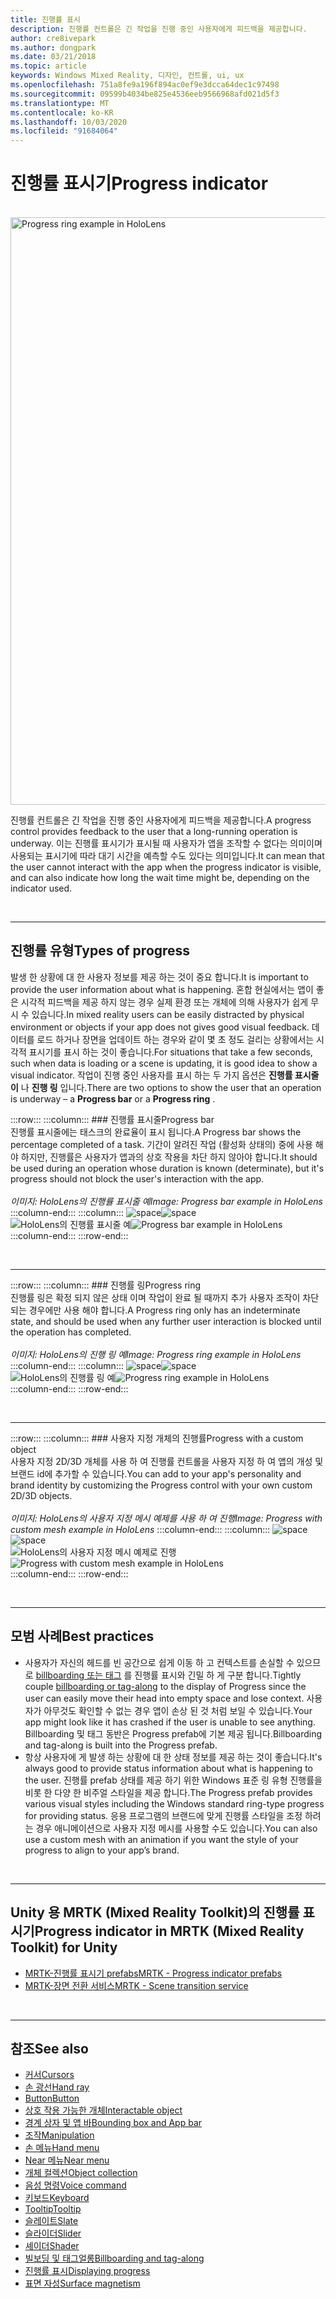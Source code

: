 ```yaml
---
title: 진행률 표시
description: 진행률 컨트롤은 긴 작업을 진행 중인 사용자에게 피드백을 제공합니다.
author: cre8ivepark
ms.author: dongpark
ms.date: 03/21/2018
ms.topic: article
keywords: Windows Mixed Reality, 디자인, 컨트롤, ui, ux
ms.openlocfilehash: 751a8fe9a196f894ac0ef9e3dcca64dec1c97498
ms.sourcegitcommit: 09599b4034be825e4536eeb9566968afd021d5f3
ms.translationtype: MT
ms.contentlocale: ko-KR
ms.lasthandoff: 10/03/2020
ms.locfileid: "91684064"
---
```

# <a name="progress-indicator"></a><span data-ttu-id="53b4a-104">진행률 표시기</span><span class="sxs-lookup"><span data-stu-id="53b4a-104">Progress indicator</span></span>

<br>

<img src="images/MRTK_ProgressIndicator.gif" alt="Progress ring example in HoloLens" width="940px">

<span data-ttu-id="53b4a-105">진행률 컨트롤은 긴 작업을 진행 중인 사용자에게 피드백을 제공합니다.</span><span class="sxs-lookup"><span data-stu-id="53b4a-105">A progress control provides feedback to the user that a long-running operation is underway.</span></span> <span data-ttu-id="53b4a-106">이는 진행률 표시기가 표시될 때 사용자가 앱을 조작할 수 없다는 의미이며 사용되는 표시기에 따라 대기 시간을 예측할 수도 있다는 의미입니다.</span><span class="sxs-lookup"><span data-stu-id="53b4a-106">It can mean that the user cannot interact with the app when the progress indicator is visible, and can also indicate how long the wait time might be, depending on the indicator used.</span></span>

<br>

---

## <a name="types-of-progress"></a><span data-ttu-id="53b4a-107">진행률 유형</span><span class="sxs-lookup"><span data-stu-id="53b4a-107">Types of progress</span></span>

<span data-ttu-id="53b4a-108">발생 한 상황에 대 한 사용자 정보를 제공 하는 것이 중요 합니다.</span><span class="sxs-lookup"><span data-stu-id="53b4a-108">It is important to provide the user information about what is happening.</span></span> <span data-ttu-id="53b4a-109">혼합 현실에서는 앱이 좋은 시각적 피드백을 제공 하지 않는 경우 실제 환경 또는 개체에 의해 사용자가 쉽게 무시 수 있습니다.</span><span class="sxs-lookup"><span data-stu-id="53b4a-109">In mixed reality users can be easily distracted by physical environment or objects if your app does not gives good visual feedback.</span></span> <span data-ttu-id="53b4a-110">데이터를 로드 하거나 장면을 업데이트 하는 경우와 같이 몇 초 정도 걸리는 상황에서는 시각적 표시기를 표시 하는 것이 좋습니다.</span><span class="sxs-lookup"><span data-stu-id="53b4a-110">For situations that take a few seconds, such when data is loading or a scene is updating, it is good idea to show a visual indicator.</span></span> <span data-ttu-id="53b4a-111">작업이 진행 중인 사용자를 표시 하는 두 가지 옵션은 **진행률 표시줄이** 나 **진행 링** 입니다.</span><span class="sxs-lookup"><span data-stu-id="53b4a-111">There are two options to show the user that an operation is underway – a **Progress bar** or a **Progress ring** .</span></span>

:::row:::
    :::column:::
        ### <a name="progress-barbr"></a><span data-ttu-id="53b4a-112">진행률 표시줄</span><span class="sxs-lookup"><span data-stu-id="53b4a-112">Progress bar</span></span><br>
        <span data-ttu-id="53b4a-113">진행률 표시줄에는 태스크의 완료율이 표시 됩니다.</span><span class="sxs-lookup"><span data-stu-id="53b4a-113">A Progress bar shows the percentage completed of a task.</span></span> <span data-ttu-id="53b4a-114">기간이 알려진 작업 (활성화 상태의) 중에 사용 해야 하지만, 진행률은 사용자가 앱과의 상호 작용을 차단 하지 않아야 합니다.</span><span class="sxs-lookup"><span data-stu-id="53b4a-114">It should be used during an operation whose duration is known (determinate), but it's progress should not block the user's interaction with the app.</span></span><br>
        <br>
        <span data-ttu-id="53b4a-115">*이미지: HoloLens의 진행률 표시줄 예*</span><span class="sxs-lookup"><span data-stu-id="53b4a-115">*Image: Progress bar example in HoloLens*</span></span>
    :::column-end:::
        :::column:::
        <span data-ttu-id="53b4a-116">![space](images/spacer-20x582.png)</span><span class="sxs-lookup"><span data-stu-id="53b4a-116">![space](images/spacer-20x582.png)</span></span><br>
       <span data-ttu-id="53b4a-117">![HoloLens의 진행률 표시줄 예](images/640px-progressbar.jpg)</span><span class="sxs-lookup"><span data-stu-id="53b4a-117">![Progress bar example in HoloLens](images/640px-progressbar.jpg)</span></span><br>
    :::column-end:::
:::row-end:::

<br>

---

:::row:::
    :::column:::
        ### <a name="progress-ringbr"></a><span data-ttu-id="53b4a-118">진행률 링</span><span class="sxs-lookup"><span data-stu-id="53b4a-118">Progress ring</span></span><br>
        <span data-ttu-id="53b4a-119">진행률 링은 확정 되지 않은 상태 이며 작업이 완료 될 때까지 추가 사용자 조작이 차단 되는 경우에만 사용 해야 합니다.</span><span class="sxs-lookup"><span data-stu-id="53b4a-119">A Progress ring only has an indeterminate state, and should be used when any further user interaction is blocked until the operation has completed.</span></span><br>
        <br>
        <span data-ttu-id="53b4a-120">*이미지: HoloLens의 진행 링 예*</span><span class="sxs-lookup"><span data-stu-id="53b4a-120">*Image: Progress ring example in HoloLens*</span></span>
    :::column-end:::
        :::column:::
        <span data-ttu-id="53b4a-121">![space](images/spacer-20x582.png)</span><span class="sxs-lookup"><span data-stu-id="53b4a-121">![space](images/spacer-20x582.png)</span></span><br>
       <span data-ttu-id="53b4a-122">![HoloLens의 진행률 링 예](images/640px-progressring.jpg)</span><span class="sxs-lookup"><span data-stu-id="53b4a-122">![Progress ring example in HoloLens](images/640px-progressring.jpg)</span></span><br>
    :::column-end:::
:::row-end:::

<br>

---

:::row:::
    :::column:::
        ### <a name="progress-with-a-custom-objectbr"></a><span data-ttu-id="53b4a-123">사용자 지정 개체의 진행률</span><span class="sxs-lookup"><span data-stu-id="53b4a-123">Progress with a custom object</span></span><br>
        <span data-ttu-id="53b4a-124">사용자 지정 2D/3D 개체를 사용 하 여 진행률 컨트롤을 사용자 지정 하 여 앱의 개성 및 브랜드 id에 추가할 수 있습니다.</span><span class="sxs-lookup"><span data-stu-id="53b4a-124">You can add to your app's personality and brand identity by customizing the Progress control with your own custom 2D/3D objects.</span></span><br>
        <br>
        <span data-ttu-id="53b4a-125">*이미지: HoloLens의 사용자 지정 메시 예제를 사용 하 여 진행*</span><span class="sxs-lookup"><span data-stu-id="53b4a-125">*Image: Progress with custom mesh example in HoloLens*</span></span>
    :::column-end:::
        :::column:::
        <span data-ttu-id="53b4a-126">![space](images/spacer-20x582.png)</span><span class="sxs-lookup"><span data-stu-id="53b4a-126">![space](images/spacer-20x582.png)</span></span><br>
       <span data-ttu-id="53b4a-127">![HoloLens의 사용자 지정 메시 예제로 진행](images/640px-progresscustom.jpg)</span><span class="sxs-lookup"><span data-stu-id="53b4a-127">![Progress with custom mesh example in HoloLens](images/640px-progresscustom.jpg)</span></span><br>
    :::column-end:::
:::row-end:::

<br>

---

## <a name="best-practices"></a><span data-ttu-id="53b4a-128">모범 사례</span><span class="sxs-lookup"><span data-stu-id="53b4a-128">Best practices</span></span>
* <span data-ttu-id="53b4a-129">사용자가 자신의 헤드를 빈 공간으로 쉽게 이동 하 고 컨텍스트를 손실할 수 있으므로 [billboarding 또는 태그](billboarding-and-tag-along.md) 를 진행률 표시와 긴밀 하 게 구분 합니다.</span><span class="sxs-lookup"><span data-stu-id="53b4a-129">Tightly couple [billboarding or tag-along](billboarding-and-tag-along.md) to the display of Progress since the user can easily move their head into empty space and lose context.</span></span> <span data-ttu-id="53b4a-130">사용자가 아무것도 확인할 수 없는 경우 앱이 손상 된 것 처럼 보일 수 있습니다.</span><span class="sxs-lookup"><span data-stu-id="53b4a-130">Your app might look like it has crashed if the user is unable to see anything.</span></span> <span data-ttu-id="53b4a-131">Billboarding 및 태그 동반은 Progress prefab에 기본 제공 됩니다.</span><span class="sxs-lookup"><span data-stu-id="53b4a-131">Billboarding and tag-along is built into the Progress prefab.</span></span>
* <span data-ttu-id="53b4a-132">항상 사용자에 게 발생 하는 상황에 대 한 상태 정보를 제공 하는 것이 좋습니다.</span><span class="sxs-lookup"><span data-stu-id="53b4a-132">It's always good to provide status information about what is happening to the user.</span></span> <span data-ttu-id="53b4a-133">진행률 prefab 상태를 제공 하기 위한 Windows 표준 링 유형 진행률을 비롯 한 다양 한 비주얼 스타일을 제공 합니다.</span><span class="sxs-lookup"><span data-stu-id="53b4a-133">The Progress prefab provides various visual styles including the Windows standard ring-type progress for providing status.</span></span> <span data-ttu-id="53b4a-134">응용 프로그램의 브랜드에 맞게 진행률 스타일을 조정 하려는 경우 애니메이션으로 사용자 지정 메시를 사용할 수도 있습니다.</span><span class="sxs-lookup"><span data-stu-id="53b4a-134">You can also use a custom mesh with an animation if you want the style of your progress to align to your app’s brand.</span></span>

<br>

---

## <a name="progress-indicator-in-mrtk-mixed-reality-toolkit-for-unity"></a><span data-ttu-id="53b4a-135">Unity 용 MRTK (Mixed Reality Toolkit)의 진행률 표시기</span><span class="sxs-lookup"><span data-stu-id="53b4a-135">Progress indicator in MRTK (Mixed Reality Toolkit) for Unity</span></span>

* [<span data-ttu-id="53b4a-136">MRTK-진행률 표시기 prefabs</span><span class="sxs-lookup"><span data-stu-id="53b4a-136">MRTK - Progress indicator prefabs</span></span>](https://github.com/microsoft/MixedRealityToolkit-Unity/tree/mrtk_release/Assets/MixedRealityToolkit.SDK/Features/UX/Prefabs/ProgressIndicators)
* [<span data-ttu-id="53b4a-137">MRTK-장면 전환 서비스</span><span class="sxs-lookup"><span data-stu-id="53b4a-137">MRTK - Scene transition service</span></span>](https://microsoft.github.io/MixedRealityToolkit-Unity/Documentation/Extensions/SceneTransitionService/SceneTransitionServiceOverview.html)


<br>

---

## <a name="see-also"></a><span data-ttu-id="53b4a-138">참조</span><span class="sxs-lookup"><span data-stu-id="53b4a-138">See also</span></span>

* [<span data-ttu-id="53b4a-139">커서</span><span class="sxs-lookup"><span data-stu-id="53b4a-139">Cursors</span></span>](cursors.md)
* [<span data-ttu-id="53b4a-140">손 광선</span><span class="sxs-lookup"><span data-stu-id="53b4a-140">Hand ray</span></span>](point-and-commit.md)
* [<span data-ttu-id="53b4a-141">Button</span><span class="sxs-lookup"><span data-stu-id="53b4a-141">Button</span></span>](button.md)
* [<span data-ttu-id="53b4a-142">상호 작용 가능한 개체</span><span class="sxs-lookup"><span data-stu-id="53b4a-142">Interactable object</span></span>](interactable-object.md)
* [<span data-ttu-id="53b4a-143">경계 상자 및 앱 바</span><span class="sxs-lookup"><span data-stu-id="53b4a-143">Bounding box and App bar</span></span>](app-bar-and-bounding-box.md)
* [<span data-ttu-id="53b4a-144">조작</span><span class="sxs-lookup"><span data-stu-id="53b4a-144">Manipulation</span></span>](direct-manipulation.md)
* [<span data-ttu-id="53b4a-145">손 메뉴</span><span class="sxs-lookup"><span data-stu-id="53b4a-145">Hand menu</span></span>](hand-menu.md)
* [<span data-ttu-id="53b4a-146">Near 메뉴</span><span class="sxs-lookup"><span data-stu-id="53b4a-146">Near menu</span></span>](near-menu.md)
* [<span data-ttu-id="53b4a-147">개체 컬렉션</span><span class="sxs-lookup"><span data-stu-id="53b4a-147">Object collection</span></span>](object-collection.md)
* [<span data-ttu-id="53b4a-148">음성 명령</span><span class="sxs-lookup"><span data-stu-id="53b4a-148">Voice command</span></span>](voice-input.md)
* [<span data-ttu-id="53b4a-149">키보드</span><span class="sxs-lookup"><span data-stu-id="53b4a-149">Keyboard</span></span>](keyboard.md)
* [<span data-ttu-id="53b4a-150">Tooltip</span><span class="sxs-lookup"><span data-stu-id="53b4a-150">Tooltip</span></span>](tooltip.md)
* [<span data-ttu-id="53b4a-151">슬레이트</span><span class="sxs-lookup"><span data-stu-id="53b4a-151">Slate</span></span>](slate.md)
* [<span data-ttu-id="53b4a-152">슬라이더</span><span class="sxs-lookup"><span data-stu-id="53b4a-152">Slider</span></span>](slider.md)
* [<span data-ttu-id="53b4a-153">셰이더</span><span class="sxs-lookup"><span data-stu-id="53b4a-153">Shader</span></span>](shader.md)
* [<span data-ttu-id="53b4a-154">빌보딩 및 태그얼롱</span><span class="sxs-lookup"><span data-stu-id="53b4a-154">Billboarding and tag-along</span></span>](billboarding-and-tag-along.md)
* [<span data-ttu-id="53b4a-155">진행률 표시</span><span class="sxs-lookup"><span data-stu-id="53b4a-155">Displaying progress</span></span>](progress.md)
* [<span data-ttu-id="53b4a-156">표면 자성</span><span class="sxs-lookup"><span data-stu-id="53b4a-156">Surface magnetism</span></span>](surface-magnetism.md)
